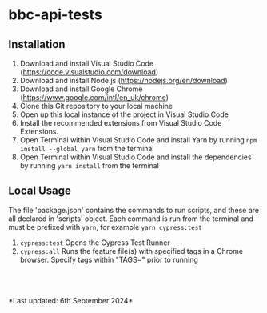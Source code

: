 # bbc-api-tests

## Installation

1. Download and install Visual Studio Code (https://code.visualstudio.com/download)
2. Download and install Node.js (https://nodejs.org/en/download)
3. Download and install Google Chrome (https://www.google.com/intl/en_uk/chrome)
4. Clone this Git repository to your local machine
5. Open up this local instance of the project in Visual Studio Code
6. Install the recommended extensions from Visual Studio Code Extensions.
7. Open Terminal within Visual Studio Code and install Yarn by running `npm install --global yarn` from the terminal
8. Open Terminal within Visual Studio Code and install the dependencies by running `yarn install` from the terminal

## Local Usage

The file 'package.json' contains the commands to run scripts, and these are all declared in 'scripts' object. Each command is run from the terminal and must be prefixed with `yarn`, for example `yarn cypress:test`

1. `cypress:test` Opens the Cypress Test Runner
2. `cypress:all` Runs the feature file(s) with specified tags in a Chrome browser. Specify tags within "TAGS=" prior to running
<br>
<br>
<br>
*Last updated: 6th September 2024*

